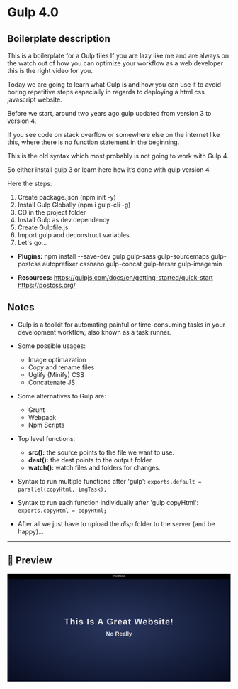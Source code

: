 # Gulp 4.0

## Boilerplate description

This is a boilerplate for a Gulp files If you are lazy like me and are always on the watch out of how you can optimize your workflow as a web developer this is the right video for you.

Today we are going to learn what Gulp is and how you can use it to avoid boring repetitive steps especially in regards to deploying a html css javascript website.

Before we start, around two years ago gulp updated from version 3 to version 4.

If you see code on stack overflow or somewhere else on the internet like this, where there is no function statement in the beginning.

This is the old syntax which most probably is not going to work with Gulp 4.

So either install gulp 3 or learn here how it’s done with gulp version 4.

Here the steps:

1. Create package.json (npm init -y)
2. Install Gulp Globally (npm i gulp-cli -g)
3. CD in the project folder
4. Install Gulp as dev dependency
5. Create Gulpfile.js
6. Import gulp and deconstruct variables.
7. Let's go...

- **Plugins:** npm install --save-dev gulp gulp-sass gulp-sourcemaps gulp-postcss autoprefixer cssnano gulp-concat gulp-terser gulp-imagemin

- **Resources:** https://gulpjs.com/docs/en/getting-started/quick-start https://postcss.org/

## Notes

- Gulp is a toolkit for automating painful or time-consuming tasks in your development workflow, also known as a task runner.

- Some possible usages:

  - Image optimazation
  - Copy and rename files
  - Uglify (Minify) CSS
  - Concatenate JS

- Some alternatives to Gulp are:

  - Grunt
  - Webpack
  - Npm Scripts

- Top level functions:

  - **src():** the source points to the file we want to use.
  - **dest():** the dest points to the output folder.
  - **watch():** watch files and folders for changes.

- Syntax to run multiple functions after 'gulp': `exports.default = parallel(copyHtml, imgTask);`
- Syntax to run each function individually after 'gulp copyHtml': `exports.copyHtml = copyHtml;`

- After all we just have to upload the _disp_ folder to the server (and be happy)...

---

## :eyes: Preview

![Preview](preview.png)
